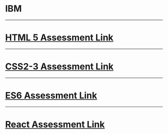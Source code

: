 # IBM
<hr/>

# <a href="https://forms.gle/QFr8TKtoDfGmqbxDA">HTML 5 Assessment Link</a>

<hr/>

# <a href="https://forms.gle/5sW9vb4X2erwsgwf8">CSS2-3 Assessment Link</a>

<hr/>

# <a href="https://forms.gle/VeKdBAz8DCogPGKf9">ES6 Assessment Link</a>

<hr/>

# <a href="https://forms.gle/ybv9JFJvpAW4RECK6">React Assessment Link</a>


